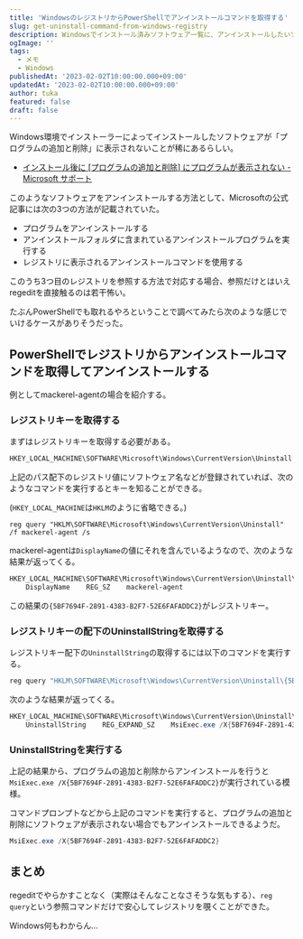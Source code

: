 ```yaml
---
title: 'WindowsのレジストリからPowerShellでアンインストールコマンドを取得する'
slug: get-uninstall-command-from-windows-registry
description: Windowsでインストール済みソフトウェア一覧に、アンインストールしたいソフトが見つからない場合の対処方法のひとつを書きました。
ogImage: ''
tags:
  - メモ
  - Windows
publishedAt: '2023-02-02T10:00:00.000+09:00'
updatedAt: '2023-02-02T10:00:00.000+09:00'
author: tuka
featured: false
draft: false
---
```


Windows環境でインストーラーによってインストールしたソフトウェアが「プログラムの追加と削除」に表示されないことが稀にあるらしい。

- [インストール後に \[プログラムの追加と削除\] にプログラムが表示されない - Microsoft サポート](https://support.microsoft.com/ja-jp/topic/%E3%82%A4%E3%83%B3%E3%82%B9%E3%83%88%E3%83%BC%E3%83%AB%E5%BE%8C%E3%81%AB-%E3%83%97%E3%83%AD%E3%82%B0%E3%83%A9%E3%83%A0%E3%81%AE%E8%BF%BD%E5%8A%A0%E3%81%A8%E5%89%8A%E9%99%A4-%E3%81%AB%E3%83%97%E3%83%AD%E3%82%B0%E3%83%A9%E3%83%A0%E3%81%8C%E8%A1%A8%E7%A4%BA%E3%81%95%E3%82%8C%E3%81%AA%E3%81%84-0866db2a-f8d9-fb0f-16d2-850f5072e536)

このようなソフトウェアをアンインストールする方法として、Microsoftの公式記事には次の3つの方法が記載されていた。

- プログラムをアンインストールする
- アンインストールフォルダに含まれているアンインストールプログラムを実行する
- レジストリに表示されるアンインストールコマンドを使用する

このうち3つ目のレジストリを参照する方法で対応する場合、参照だけとはいえregeditを直接触るのは若干怖い。

たぶんPowerShellでも取れるやろということで調べてみたら次のような感じでいけるケースがありそうだった。

## PowerShellでレジストリからアンインストールコマンドを取得してアンインストールする

例としてmackerel-agentの場合を紹介する。

### レジストリキーを取得する

まずはレジストリキーを取得する必要がある。

```powershell
HKEY_LOCAL_MACHINE\SOFTWARE\Microsoft\Windows\CurrentVersion\Uninstall
```

上記のパス配下のレジストリ値にソフトウェア名などが登録されていれば、次のようなコマンドを実行するとキーを知ることができる。

(`HKEY_LOCAL_MACHINE`は`HKLM`のように省略できる。)

```powershell:mackerel-agentを含むレジストリを検索する
reg query "HKLM\SOFTWARE\Microsoft\Windows\CurrentVersion\Uninstall" /f mackerel-agent /s
```

mackerel-agentは`DisplayName`の値にそれを含んでいるようなので、次のような結果が返ってくる。

```powershell
HKEY_LOCAL_MACHINE\SOFTWARE\Microsoft\Windows\CurrentVersion\Uninstall\{5BF7694F-2891-4383-B2F7-52E6FAFADDC2}
    DisplayName    REG_SZ    mackerel-agent
```

この結果の`{5BF7694F-2891-4383-B2F7-52E6FAFADDC2}`がレジストリキー。

### レジストリキーの配下のUninstallStringを取得する

レジストリキー配下の`UninstallString`の取得するには以下のコマンドを実行する。

```powershell
reg query "HKLM\SOFTWARE\Microsoft\Windows\CurrentVersion\Uninstall\{5BF7694F-2891-4383-B2F7-52E6FAFADDC2}" /v UninstallString
```

次のような結果が返ってくる。

```powershell
HKEY_LOCAL_MACHINE\SOFTWARE\Microsoft\Windows\CurrentVersion\Uninstall\{5BF7694F-2891-4383-B2F7-52E6FAFADDC2}
    UninstallString    REG_EXPAND_SZ    MsiExec.exe /X{5BF7694F-2891-4383-B2F7-52E6FAFADDC2}
```

### UninstallStringを実行する

上記の結果から、プログラムの追加と削除からアンインストールを行うと`MsiExec.exe /X{5BF7694F-2891-4383-B2F7-52E6FAFADDC2}`が実行されている模様。

コマンドプロンプトなどから上記のコマンドを実行すると、プログラムの追加と削除にソフトウェアが表示されない場合でもアンインストールできるようだ。

```powershell
MsiExec.exe /X{5BF7694F-2891-4383-B2F7-52E6FAFADDC2}
```

## まとめ

regeditでやらかすことなく（実際はそんなことなさそうな気もする）、`reg query`という参照コマンドだけで安心してレジストリを覗くことができた。

Windows何もわからん…
